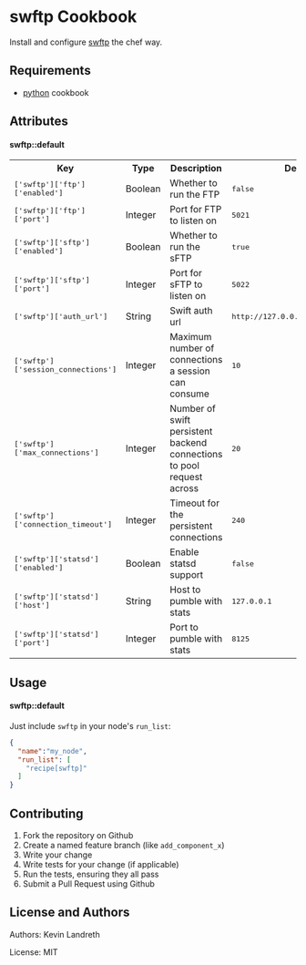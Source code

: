 swftp Cookbook
==============

Install and configure [swftp](https://github.com/softlayer/swftp) the chef way.

Requirements
------------

- [python](https://github.com/opscode-cookbooks/python) cookbook

Attributes
----------
#### swftp::default
<table>
  <tr>
    <th>Key</th>
    <th>Type</th>
    <th>Description</th>
    <th>Default</th>
  </tr>
  <tr>
    <td><tt>['swftp']['ftp']['enabled']</tt></td>
    <td>Boolean</td>
    <td>Whether to run the FTP</td>
    <td><tt>false</tt></td>
  </tr>
  <tr>
    <td><tt>['swftp']['ftp']['port']</tt></td>
    <td>Integer</td>
    <td>Port for FTP to listen on</td>
    <td><tt>5021</tt></td>
  </tr>
  <tr>
    <td><tt>['swftp']['sftp']['enabled']</tt></td>
    <td>Boolean</td>
    <td>Whether to run the sFTP</td>
    <td><tt>true</tt></td>
  </tr>
  <tr>
    <td><tt>['swftp']['sftp']['port']</tt></td>
    <td>Integer</td>
    <td>Port for sFTP to listen on</td>
    <td><tt>5022</tt></td>
  </tr>
  <tr>
    <td><tt>['swftp']['auth_url']</tt></td>
    <td>String</td>
    <td>Swift auth url</td>
    <td><tt>http://127.0.0.1:8080/auth/v1.0</tt></td>
  </tr>
  <tr>
    <td><tt>['swftp']['session_connections']</tt></td>
    <td>Integer</td>
    <td>Maximum number of connections a session can consume</td>
    <td><tt>10</tt></td>
  </tr>
  <tr>
    <td><tt>['swftp']['max_connections']</tt></td>
    <td>Integer</td>
    <td>Number of swift persistent backend connections to pool request across</td>
    <td><tt>20</tt></td>
  </tr>
  <tr>
    <td><tt>['swftp']['connection_timeout']</tt></td>
    <td>Integer</td>
    <td>Timeout for the persistent connections</td>
    <td><tt>240</tt></td>
  </tr>
  <tr>
    <td><tt>['swftp']['statsd']['enabled']</tt></td>
    <td>Boolean</td>
    <td>Enable statsd support</td>
    <td><tt>false</tt></td>
  </tr>
  <tr>
    <td><tt>['swftp']['statsd']['host']</tt></td>
    <td>String</td>
    <td>Host to pumble with stats</td>
    <td><tt>127.0.0.1</tt></td>
  </tr>
  <tr>
    <td><tt>['swftp']['statsd']['port']</tt></td>
    <td>Integer</td>
    <td>Port to pumble with stats</td>
    <td><tt>8125</tt></td>
  </tr>
</table>

Usage
-----
#### swftp::default
Just include `swftp` in your node's `run_list`:

```json
{
  "name":"my_node",
  "run_list": [
    "recipe[swftp]"
  ]
}
```

Contributing
------------

1. Fork the repository on Github
2. Create a named feature branch (like `add_component_x`)
3. Write your change
4. Write tests for your change (if applicable)
5. Run the tests, ensuring they all pass
6. Submit a Pull Request using Github

License and Authors
-------------------
Authors: Kevin Landreth

License: MIT
